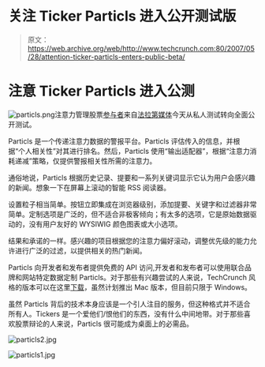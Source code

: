 # 关注 Ticker Particls 进入公开测试版 

> 原文：<https://web.archive.org/web/http://www.techcrunch.com:80/2007/05/28/attention-ticker-particls-enters-public-beta/>

# 注意 Ticker Particls 进入公测

![particls.png](img/3d736fd8e305546381c2f38ef330709a.png)注意力管理股票[参与者](https://web.archive.org/web/20220926084900/http://www.particls.com/)来自[法拉第媒体](https://web.archive.org/web/20220926084900/http://www.faradaymedia.com/)今天从私人测试转向全面公开测试。

Particls 是一个传递注意力数据的警报平台。Particls 评估传入的信息，并根据“个人相关性”对其进行排名。然后，Particls 使用“输出适配器”，根据“注意力消耗递减”策略，仅提供警报相关性所需的注意力。

通俗地说，Particls 根据历史记录、提要和一系列关键词显示它认为用户会感兴趣的新闻。想象一下在屏幕上滚动的智能 RSS 阅读器。

设置粒子相当简单。按钮立即集成在浏览器级别，添加提要、关键字和过滤器非常简单。定制选项是广泛的，但不适合非极客倾向；有太多的选项，它是原始数据驱动的，没有用户友好的 WYSIWIG 颜色图表或大小选项。

结果和承诺的一样。感兴趣的项目根据您的注意力偏好滚动，调整优先级的能力允许进行广泛的过滤，以提供相关的热门新闻。

Particls 向开发者和发布者提供免费的 API 访问,开发者和发布者可以使用联合品牌和网站特定数据定制 Particls。对于那些有兴趣尝试的人来说，TechCrunch 风格的版本可以在这里[下载](https://web.archive.org/web/20220926084900/http://intouch.particls.com/download/?mode=1&pid=1007)，虽然计划推出 Mac 版本，但目前只限于 Windows。

虽然 Particls 背后的技术本身应该是一个引人注目的服务，但这种格式并不适合所有人。Tickers 是一个爱他们/恨他们的东西，没有什么中间地带。对于那些喜欢股票辩论的人来说，Particls 很可能成为桌面上的必需品。

![particls2.jpg](img/158aa34d25e74fbcbae2a763a666d507.png)

![particls1.jpg](img/3293a1c282d0ca0a61654a4d08c755ba.png)